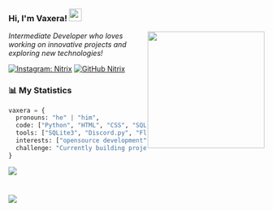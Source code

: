 ### Hi, I'm Vaxera! <img src="https://media.giphy.com/media/hvRJCLFzcasrR4ia7z/giphy.gif" width="25">
<img align='right' src="https://i.postimg.cc/dVr44pKN/cdd0472d-4796-4187-b555-ec3e433cddfe.jpg" width="230">
<p><em>Intermediate Developer who loves working on innovative projects and exploring new technologies!</em></p>

[![Instagram: Nitrix](https://img.shields.io/badge/-INSTA-%23E4405F?style=flat-square&logo=instagram&logoColor=white)](https://www.instagram.com/nitrix4ly/)
[![GitHub Nitrix](https://img.shields.io/github/followers/ftpskid?label=follow&style=social)](https://github.com/ftpskid)

### 📊 My Statistics  

```python
vaxera = {
  pronouns: "he" | "him",
  code: ["Python", "HTML", "CSS", "SQL"],
  tools: ["SQLite3", "Discord.py", "Flask"],
  interests: ["opensource development", "backend systems", "database management"],
  challenge: "Currently building projects with advanced features and working on my SQL skills"
}
```
![](https://github-readme-stats.vercel.app/api/top-langs/?username=ftpskid&theme=holi&hide_border=false&include_all_commits=false&count_private=false&layout=compact)<br/>

# ![](https://visitcount.itsvg.in/api?id=ftpskid&icon=1&color=12)
